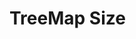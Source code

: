 # TreeMap Size


<script>

(async () => {
  var url = lively4url + "/src/client/"
  var tree = await lively.files.fileTree(url)
  
  var div = await lively.create("div")
  div.style.position = "relative"
  div.style.width = "800px"
  div.style.height = "800px"
  
  var treemap = await lively.create("lively-d3-treemap")
  treemap.setTreeData(tree)
  var d3 = treemap.d3
  div.appendChild(treemap)
  

  function visit(d, cb) {
    cb(d)
    d.children && d.children.forEach(ea => visit(ea,cb))
  }

  var maxSize = 0
  visit(treemap.treeData, ea => {
    if(ea.size) {
      maxSize = Math.max(maxSize, Number(ea.size))
    }
  })

  var color = d3.scaleLinear().domain([1,maxSize])
        .interpolate(d3.interpolateHcl)
        .range([d3.rgb("#FFFFFF"), d3.rgb('#3A3A3A')]);

  treemap.dataColor = function(d) {
    return color(d.data.size)
  }

  
  
  treemap.updateViz()


  return div
})()
</script>